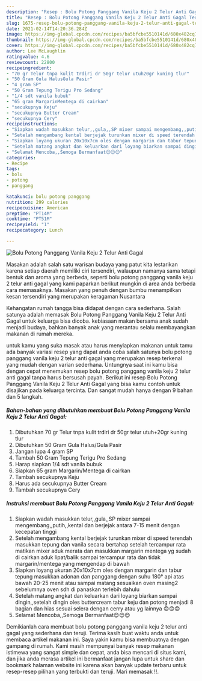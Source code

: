 ```yaml
---
description: "Resep : Bolu Potong Panggang Vanila Keju 2 Telur Anti Gagal Teruji"
title: "Resep : Bolu Potong Panggang Vanila Keju 2 Telur Anti Gagal Teruji"
slug: 1675-resep-bolu-potong-panggang-vanila-keju-2-telur-anti-gagal-teruji
date: 2021-02-14T14:20:36.284Z
image: https://img-global.cpcdn.com/recipes/ba5bfcbe5510141d/680x482cq70/bolu-potong-panggang-vanila-keju-2-telur-anti-gagal-foto-resep-utama.jpg
thumbnail: https://img-global.cpcdn.com/recipes/ba5bfcbe5510141d/680x482cq70/bolu-potong-panggang-vanila-keju-2-telur-anti-gagal-foto-resep-utama.jpg
cover: https://img-global.cpcdn.com/recipes/ba5bfcbe5510141d/680x482cq70/bolu-potong-panggang-vanila-keju-2-telur-anti-gagal-foto-resep-utama.jpg
author: Lee McLaughlin
ratingvalue: 4.6
reviewcount: 22800
recipeingredient:
- "70 gr Telur tnpa kulit trdiri dr 50gr telur utuh20gr kuning tlur"
- "50 Gram Gula HalusGula Pasir"
- "4 gram SP"
- "50 Gram Tepung Terigu Pro Sedang"
- "1/4 sdt vanila bubuk"
- "65 gram MargarinMentega di cairkan"
- "secukupnya Keju"
- "secukupnya Butter Cream"
- "secukupnya Cery"
recipeinstructions:
- "Siapkan wadah masukkan telur,,gula,,SP mixer sampai mengembang,,putih,,kental dan berjejak antara 7-15 menit dengan kecepatan tinggi"
- "Setelah mengambang kental berjejak turunkan mixer di speed terendah masukkan tepung dan vanila secara bertahap setelah tercampur rata matikan mixer aduk merata dan masukkan margarin mentega yg sudah di cairkan aduk lipat/balik sampai tercampur rata dan tidak margarin/mentega yang mengendap di bawah"
- "Siapkan loyang ukuran 20x10x7cm oles dengan margarin dan tabur tepung masukkan adonan dan panggang dengan suhu 180° api atas bawah 20-25 menit atau sampai matang sesuaikan oven masing2 sebelumnya oven sdh di panaskan terlebih dahulu"
- "Setelah matang angkat dan keluarkan dari loyang biarkan sampai dingin,,setelah dingin oles buttercream tabur keju dan potong menjadi 8 bagian dan hias sesuai selera dengan cerry atau yg lainnya 😊😊😊"
- "Selamat Mencoba,,Semoga Bermanfaat😊😊😊"
categories:
- Recipe
tags:
- bolu
- potong
- panggang

katakunci: bolu potong panggang 
nutrition: 299 calories
recipecuisine: American
preptime: "PT14M"
cooktime: "PT51M"
recipeyield: "1"
recipecategory: Lunch

---
```



![Bolu Potong Panggang Vanila Keju 2 Telur Anti Gagal](https://img-global.cpcdn.com/recipes/ba5bfcbe5510141d/680x482cq70/bolu-potong-panggang-vanila-keju-2-telur-anti-gagal-foto-resep-utama.jpg)

Masakan adalah salah satu warisan budaya yang patut kita lestarikan karena setiap daerah memiliki ciri tersendiri, walaupun namanya sama tetapi bentuk dan aroma yang berbeda, seperti bolu potong panggang vanila keju 2 telur anti gagal yang kami paparkan berikut mungkin di area anda berbeda cara memasaknya. Masakan yang penuh dengan bumbu menampilkan kesan tersendiri yang merupakan keragaman Nusantara

Kehangatan rumah tangga bisa didapat dengan cara sederhana. Salah satunya adalah memasak Bolu Potong Panggang Vanila Keju 2 Telur Anti Gagal untuk keluarga bisa dicoba. kebiasaan makan bersama anak sudah menjadi budaya, bahkan banyak anak yang merantau selalu membayangkan makanan di rumah mereka.



untuk kamu yang suka masak atau harus menyiapkan makanan untuk tamu ada banyak variasi resep yang dapat anda coba salah satunya bolu potong panggang vanila keju 2 telur anti gagal yang merupakan resep terkenal yang mudah dengan varian sederhana. Untungnya saat ini kamu bisa dengan cepat menemukan resep bolu potong panggang vanila keju 2 telur anti gagal tanpa harus bersusah payah.
Berikut ini resep Bolu Potong Panggang Vanila Keju 2 Telur Anti Gagal yang bisa kamu contoh untuk disajikan pada keluarga tercinta. Dan sangat mudah hanya dengan 9 bahan dan 5 langkah.


<!--inarticleads1-->

##### Bahan-bahan yang dibutuhkan membuat Bolu Potong Panggang Vanila Keju 2 Telur Anti Gagal:

1. Dibutuhkan 70 gr Telur tnpa kulit trdiri dr 50gr telur utuh+20gr kuning tlur
1. Dibutuhkan 50 Gram Gula Halus/Gula Pasir
1. Jangan lupa 4 gram SP
1. Tambah 50 Gram Tepung Terigu Pro Sedang
1. Harap siapkan 1/4 sdt vanila bubuk
1. Siapkan 65 gram Margarin/Mentega di cairkan
1. Tambah secukupnya Keju
1. Harus ada secukupnya Butter Cream
1. Tambah secukupnya Cery




<!--inarticleads2-->

##### Instruksi membuat  Bolu Potong Panggang Vanila Keju 2 Telur Anti Gagal:

1. Siapkan wadah masukkan telur,,gula,,SP mixer sampai mengembang,,putih,,kental dan berjejak antara 7-15 menit dengan kecepatan tinggi
1. Setelah mengambang kental berjejak turunkan mixer di speed terendah masukkan tepung dan vanila secara bertahap setelah tercampur rata matikan mixer aduk merata dan masukkan margarin mentega yg sudah di cairkan aduk lipat/balik sampai tercampur rata dan tidak margarin/mentega yang mengendap di bawah
1. Siapkan loyang ukuran 20x10x7cm oles dengan margarin dan tabur tepung masukkan adonan dan panggang dengan suhu 180° api atas bawah 20-25 menit atau sampai matang sesuaikan oven masing2 sebelumnya oven sdh di panaskan terlebih dahulu
1. Setelah matang angkat dan keluarkan dari loyang biarkan sampai dingin,,setelah dingin oles buttercream tabur keju dan potong menjadi 8 bagian dan hias sesuai selera dengan cerry atau yg lainnya 😊😊😊
1. Selamat Mencoba,,Semoga Bermanfaat😊😊😊




Demikianlah cara membuat bolu potong panggang vanila keju 2 telur anti gagal yang sederhana dan teruji. Terima kasih buat waktu anda untuk membaca artikel makanan ini. Saya yakin kamu bisa membuatnya dengan gampang di rumah. Kami masih mempunyai banyak resep makanan istimewa yang sangat simple dan cepat, anda bisa mencari di situs kami, dan jika anda merasa artikel ini bermanfaat jangan lupa untuk share dan bookmark halaman website ini karena akan banyak update terbaru untuk resep-resep pilihan yang terbukti dan teruji. Mari memasak !!. 
